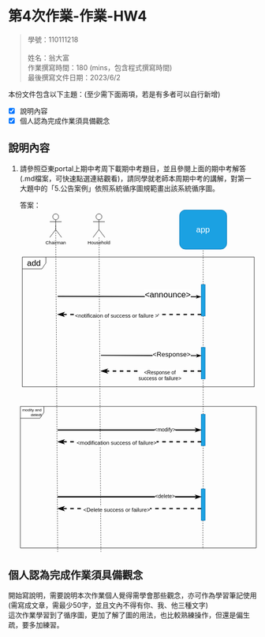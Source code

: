 # 第4次作業-作業-HW4
>
>學號：110111218    
><br />
>姓名：翁大富
><br />
>作業撰寫時間：180 (mins，包含程式撰寫時間)
><br />
>最後撰寫文件日期：2023/6/2
>

本份文件包含以下主題：(至少需下面兩項，若是有多者可以自行新增)
- [x] 說明內容
- [x] 個人認為完成作業須具備觀念

## 說明內容

1. 請參照亞東portal上期中考周下載期中考題目，並且參閱上面的期中考解答(.md檔案，可快速點選連結觀看)，請同學就老師本周期中考的講解，對第一大題中的「5.公告案例」依照系統循序圖規範畫出該系統循序圖。

    答案：
<svg xmlns="http://www.w3.org/2000/svg" xmlns:xlink="http://www.w3.org/1999/xlink" version="1.1" width="602px" viewBox="-0.5 -0.5 602 872" content="&lt;mxfile&gt;&lt;diagram id=&quot;pUHNOMz69t1Qagy_BLXw&quot; name=&quot;第1頁&quot;&gt;&lt;mxGraphModel dx=&quot;654&quot; dy=&quot;473&quot; grid=&quot;1&quot; gridSize=&quot;10&quot; guides=&quot;1&quot; tooltips=&quot;1&quot; connect=&quot;1&quot; arrows=&quot;1&quot; fold=&quot;1&quot; page=&quot;1&quot; pageScale=&quot;1&quot; pageWidth=&quot;827&quot; pageHeight=&quot;1169&quot; math=&quot;0&quot; shadow=&quot;0&quot;&gt;&lt;root&gt;&lt;mxCell id=&quot;0&quot;/&gt;&lt;mxCell id=&quot;1&quot; parent=&quot;0&quot;/&gt;&lt;mxCell id=&quot;23&quot; value=&quot;&amp;lt;font style=&amp;quot;font-size: 10px;&amp;quot;&amp;gt;modity and&amp;lt;br&amp;gt;&amp;lt;div style=&amp;quot;text-align: right;&amp;quot;&amp;gt;&amp;lt;span style=&amp;quot;background-color: initial;&amp;quot;&amp;gt;deledt&amp;lt;/span&amp;gt;&amp;lt;span style=&amp;quot;background-color: initial; white-space: pre;&amp;quot;&amp;gt;&amp;#9;&amp;lt;/span&amp;gt;&amp;lt;/div&amp;gt;&amp;lt;/font&amp;gt;&quot; style=&quot;shape=umlFrame;whiteSpace=wrap;html=1;fontSize=21;&quot; vertex=&quot;1&quot; parent=&quot;1&quot;&gt;&lt;mxGeometry x=&quot;85&quot; y=&quot;600&quot; width=&quot;600&quot; height=&quot;360&quot; as=&quot;geometry&quot;/&gt;&lt;/mxCell&gt;&lt;mxCell id=&quot;9&quot; value=&quot;add&quot; style=&quot;shape=umlFrame;whiteSpace=wrap;html=1;fontSize=21;&quot; vertex=&quot;1&quot; parent=&quot;1&quot;&gt;&lt;mxGeometry x=&quot;90&quot; y=&quot;220&quot; width=&quot;590&quot; height=&quot;330&quot; as=&quot;geometry&quot;/&gt;&lt;/mxCell&gt;&lt;mxCell id=&quot;26&quot; style=&quot;edgeStyle=none;html=1;exitX=0.5;exitY=0.5;exitDx=0;exitDy=0;exitPerimeter=0;dashed=1;fontSize=10;endArrow=none;endFill=0;targetPerimeterSpacing=0;&quot; edge=&quot;1&quot; parent=&quot;1&quot; source=&quot;2&quot;&gt;&lt;mxGeometry relative=&quot;1&quot; as=&quot;geometry&quot;&gt;&lt;mxPoint x=&quot;180&quot; y=&quot;970&quot; as=&quot;targetPoint&quot;/&gt;&lt;/mxGeometry&gt;&lt;/mxCell&gt;&lt;mxCell id=&quot;2&quot; value=&quot;Chairman&quot; style=&quot;shape=umlActor;verticalLabelPosition=bottom;verticalAlign=top;html=1;outlineConnect=0;&quot; vertex=&quot;1&quot; parent=&quot;1&quot;&gt;&lt;mxGeometry x=&quot;160&quot; y=&quot;110&quot; width=&quot;30&quot; height=&quot;60&quot; as=&quot;geometry&quot;/&gt;&lt;/mxCell&gt;&lt;mxCell id=&quot;25&quot; style=&quot;edgeStyle=none;html=1;dashed=1;fontSize=10;endArrow=none;endFill=0;targetPerimeterSpacing=0;&quot; edge=&quot;1&quot; parent=&quot;1&quot; source=&quot;3&quot;&gt;&lt;mxGeometry relative=&quot;1&quot; as=&quot;geometry&quot;&gt;&lt;mxPoint x=&quot;290&quot; y=&quot;970&quot; as=&quot;targetPoint&quot;/&gt;&lt;/mxGeometry&gt;&lt;/mxCell&gt;&lt;mxCell id=&quot;3&quot; value=&quot;Household&quot; style=&quot;shape=umlActor;verticalLabelPosition=bottom;verticalAlign=top;html=1;outlineConnect=0;&quot; vertex=&quot;1&quot; parent=&quot;1&quot;&gt;&lt;mxGeometry x=&quot;270&quot; y=&quot;110&quot; width=&quot;30&quot; height=&quot;60&quot; as=&quot;geometry&quot;/&gt;&lt;/mxCell&gt;&lt;mxCell id=&quot;4&quot; value=&quot;&amp;lt;font style=&amp;quot;font-size: 21px;&amp;quot;&amp;gt;app&amp;lt;/font&amp;gt;&quot; style=&quot;rounded=1;whiteSpace=wrap;html=1;fillColor=#1ba1e2;fontColor=#ffffff;strokeColor=#006EAF;&quot; vertex=&quot;1&quot; parent=&quot;1&quot;&gt;&lt;mxGeometry x=&quot;490&quot; y=&quot;100&quot; width=&quot;120&quot; height=&quot;100&quot; as=&quot;geometry&quot;/&gt;&lt;/mxCell&gt;&lt;mxCell id=&quot;18&quot; style=&quot;edgeStyle=none;html=1;entryX=0.5;entryY=1;entryDx=0;entryDy=0;fontSize=21;dashed=1;endArrow=none;endFill=0;&quot; edge=&quot;1&quot; parent=&quot;1&quot; source=&quot;15&quot; target=&quot;4&quot;&gt;&lt;mxGeometry relative=&quot;1&quot; as=&quot;geometry&quot;/&gt;&lt;/mxCell&gt;&lt;mxCell id=&quot;22&quot; style=&quot;edgeStyle=none;html=1;dashed=1;fontSize=21;endArrow=none;endFill=0;targetPerimeterSpacing=0;&quot; edge=&quot;1&quot; parent=&quot;1&quot; source=&quot;15&quot; target=&quot;19&quot;&gt;&lt;mxGeometry relative=&quot;1&quot; as=&quot;geometry&quot;/&gt;&lt;/mxCell&gt;&lt;mxCell id=&quot;15&quot; value=&quot;&quot; style=&quot;html=1;points=[];perimeter=orthogonalPerimeter;fontSize=21;fillColor=#1ba1e2;fontColor=#ffffff;strokeColor=#006EAF;&quot; vertex=&quot;1&quot; parent=&quot;1&quot;&gt;&lt;mxGeometry x=&quot;545&quot; y=&quot;290&quot; width=&quot;10&quot; height=&quot;80&quot; as=&quot;geometry&quot;/&gt;&lt;/mxCell&gt;&lt;mxCell id=&quot;16&quot; value=&quot;&amp;amp;lt;announce&amp;amp;gt;&quot; style=&quot;html=1;verticalAlign=bottom;endArrow=classicThin;fontSize=21;targetPerimeterSpacing=30;entryX=-0.05;entryY=0.388;entryDx=0;entryDy=0;entryPerimeter=0;endFill=1;strokeWidth=2;&quot; edge=&quot;1&quot; target=&quot;15&quot; parent=&quot;1&quot;&gt;&lt;mxGeometry x=&quot;0.5365&quot; y=&quot;-9&quot; relative=&quot;1&quot; as=&quot;geometry&quot;&gt;&lt;mxPoint x=&quot;180&quot; y=&quot;320&quot; as=&quot;sourcePoint&quot;/&gt;&lt;mxPoint x=&quot;425&quot; y=&quot;320&quot; as=&quot;targetPoint&quot;/&gt;&lt;Array as=&quot;points&quot;&gt;&lt;mxPoint x=&quot;540&quot; y=&quot;321&quot;/&gt;&lt;/Array&gt;&lt;mxPoint as=&quot;offset&quot;/&gt;&lt;/mxGeometry&gt;&lt;/mxCell&gt;&lt;mxCell id=&quot;17&quot; value=&quot;&amp;lt;font style=&amp;quot;font-size: 14px;&amp;quot;&amp;gt;&amp;amp;lt;notificaion of success or failure &amp;amp;gt;&amp;lt;/font&amp;gt;&quot; style=&quot;html=1;verticalAlign=bottom;endArrow=classicThin;dashed=1;endSize=8;exitX=0;exitY=0.95;fontSize=21;endFill=0;strokeWidth=3;&quot; edge=&quot;1&quot; source=&quot;15&quot; parent=&quot;1&quot;&gt;&lt;mxGeometry x=&quot;0.1781&quot; y=&quot;14&quot; relative=&quot;1&quot; as=&quot;geometry&quot;&gt;&lt;mxPoint x=&quot;180&quot; y=&quot;366&quot; as=&quot;targetPoint&quot;/&gt;&lt;mxPoint as=&quot;offset&quot;/&gt;&lt;/mxGeometry&gt;&lt;/mxCell&gt;&lt;mxCell id=&quot;19&quot; value=&quot;&quot; style=&quot;html=1;points=[];perimeter=orthogonalPerimeter;fontSize=21;fillColor=#1ba1e2;fontColor=#ffffff;strokeColor=#006EAF;&quot; vertex=&quot;1&quot; parent=&quot;1&quot;&gt;&lt;mxGeometry x=&quot;545&quot; y=&quot;450&quot; width=&quot;10&quot; height=&quot;80&quot; as=&quot;geometry&quot;/&gt;&lt;/mxCell&gt;&lt;mxCell id=&quot;21&quot; value=&quot;&amp;lt;font style=&amp;quot;font-size: 13px;&amp;quot;&amp;gt;&amp;amp;lt;Response of&amp;lt;br&amp;gt;success or failure&amp;amp;gt;&amp;lt;/font&amp;gt;&quot; style=&quot;html=1;verticalAlign=bottom;endArrow=classicThin;dashed=1;endSize=8;fontSize=21;targetPerimeterSpacing=0;endFill=0;strokeWidth=3;&quot; edge=&quot;1&quot; source=&quot;19&quot; parent=&quot;1&quot;&gt;&lt;mxGeometry x=&quot;-0.1765&quot; y=&quot;30&quot; relative=&quot;1&quot; as=&quot;geometry&quot;&gt;&lt;mxPoint x=&quot;290&quot; y=&quot;510&quot; as=&quot;targetPoint&quot;/&gt;&lt;mxPoint x=&quot;540&quot; y=&quot;520&quot; as=&quot;sourcePoint&quot;/&gt;&lt;mxPoint as=&quot;offset&quot;/&gt;&lt;/mxGeometry&gt;&lt;/mxCell&gt;&lt;mxCell id=&quot;31&quot; value=&quot;&amp;lt;font style=&amp;quot;font-size: 17px;&amp;quot;&amp;gt;&amp;amp;lt;Response&amp;amp;gt;&amp;lt;/font&amp;gt;&quot; style=&quot;html=1;verticalAlign=bottom;endArrow=classicThin;fontSize=21;targetPerimeterSpacing=30;entryX=-0.05;entryY=0.388;entryDx=0;entryDy=0;entryPerimeter=0;endFill=1;strokeWidth=2;&quot; edge=&quot;1&quot; parent=&quot;1&quot;&gt;&lt;mxGeometry x=&quot;0.4121&quot; y=&quot;-9&quot; relative=&quot;1&quot; as=&quot;geometry&quot;&gt;&lt;mxPoint x=&quot;290&quot; y=&quot;470&quot; as=&quot;sourcePoint&quot;/&gt;&lt;mxPoint x=&quot;545&quot; y=&quot;471.0400000000001&quot; as=&quot;targetPoint&quot;/&gt;&lt;Array as=&quot;points&quot;&gt;&lt;mxPoint x=&quot;540.5&quot; y=&quot;471&quot;/&gt;&lt;/Array&gt;&lt;mxPoint as=&quot;offset&quot;/&gt;&lt;/mxGeometry&gt;&lt;/mxCell&gt;&lt;mxCell id=&quot;34&quot; style=&quot;edgeStyle=none;html=1;strokeWidth=1;fontSize=13;endArrow=none;endFill=0;targetPerimeterSpacing=0;dashed=1;&quot; edge=&quot;1&quot; parent=&quot;1&quot; source=&quot;33&quot; target=&quot;19&quot;&gt;&lt;mxGeometry relative=&quot;1&quot; as=&quot;geometry&quot;/&gt;&lt;/mxCell&gt;&lt;mxCell id=&quot;33&quot; value=&quot;&quot; style=&quot;html=1;points=[];perimeter=orthogonalPerimeter;fontSize=21;fillColor=#1ba1e2;fontColor=#ffffff;strokeColor=#006EAF;&quot; vertex=&quot;1&quot; parent=&quot;1&quot;&gt;&lt;mxGeometry x=&quot;545&quot; y=&quot;620&quot; width=&quot;10&quot; height=&quot;80&quot; as=&quot;geometry&quot;/&gt;&lt;/mxCell&gt;&lt;mxCell id=&quot;36&quot; style=&quot;edgeStyle=none;html=1;dashed=1;strokeWidth=1;fontSize=13;endArrow=none;endFill=0;targetPerimeterSpacing=0;&quot; edge=&quot;1&quot; parent=&quot;1&quot; source=&quot;35&quot; target=&quot;33&quot;&gt;&lt;mxGeometry relative=&quot;1&quot; as=&quot;geometry&quot;/&gt;&lt;/mxCell&gt;&lt;mxCell id=&quot;37&quot; style=&quot;edgeStyle=none;html=1;entryX=0.774;entryY=1.008;entryDx=0;entryDy=0;entryPerimeter=0;dashed=1;strokeWidth=1;fontSize=13;endArrow=none;endFill=0;targetPerimeterSpacing=0;&quot; edge=&quot;1&quot; parent=&quot;1&quot; source=&quot;35&quot; target=&quot;23&quot;&gt;&lt;mxGeometry relative=&quot;1&quot; as=&quot;geometry&quot;/&gt;&lt;/mxCell&gt;&lt;mxCell id=&quot;35&quot; value=&quot;&quot; style=&quot;html=1;points=[];perimeter=orthogonalPerimeter;fontSize=21;fillColor=#1ba1e2;fontColor=#ffffff;strokeColor=#006EAF;&quot; vertex=&quot;1&quot; parent=&quot;1&quot;&gt;&lt;mxGeometry x=&quot;545&quot; y=&quot;810&quot; width=&quot;10&quot; height=&quot;80&quot; as=&quot;geometry&quot;/&gt;&lt;/mxCell&gt;&lt;mxCell id=&quot;39&quot; style=&quot;edgeStyle=none;html=1;strokeWidth=3;fontSize=13;endArrow=classicThin;endFill=0;targetPerimeterSpacing=0;&quot; edge=&quot;1&quot; parent=&quot;1&quot;&gt;&lt;mxGeometry relative=&quot;1&quot; as=&quot;geometry&quot;&gt;&lt;mxPoint x=&quot;180&quot; y=&quot;660&quot; as=&quot;sourcePoint&quot;/&gt;&lt;mxPoint x=&quot;545&quot; y=&quot;660&quot; as=&quot;targetPoint&quot;/&gt;&lt;/mxGeometry&gt;&lt;/mxCell&gt;&lt;mxCell id=&quot;40&quot; value=&quot;&amp;amp;lt;modify&amp;amp;gt;&quot; style=&quot;edgeLabel;html=1;align=center;verticalAlign=middle;resizable=0;points=[];fontSize=13;&quot; vertex=&quot;1&quot; connectable=&quot;0&quot; parent=&quot;39&quot;&gt;&lt;mxGeometry x=&quot;0.495&quot; y=&quot;1&quot; relative=&quot;1&quot; as=&quot;geometry&quot;&gt;&lt;mxPoint as=&quot;offset&quot;/&gt;&lt;/mxGeometry&gt;&lt;/mxCell&gt;&lt;mxCell id=&quot;42&quot; value=&quot;&amp;lt;span style=&amp;quot;font-size: 14px;&amp;quot;&amp;gt;&amp;amp;lt;modification success of failure&amp;amp;gt;&amp;lt;/span&amp;gt;&quot; style=&quot;html=1;verticalAlign=bottom;endArrow=classicThin;dashed=1;endSize=8;exitX=0;exitY=0.95;fontSize=21;endFill=0;strokeWidth=3;&quot; edge=&quot;1&quot; parent=&quot;1&quot;&gt;&lt;mxGeometry x=&quot;0.1781&quot; y=&quot;14&quot; relative=&quot;1&quot; as=&quot;geometry&quot;&gt;&lt;mxPoint x=&quot;180&quot; y=&quot;690&quot; as=&quot;targetPoint&quot;/&gt;&lt;mxPoint x=&quot;545&quot; y=&quot;690&quot; as=&quot;sourcePoint&quot;/&gt;&lt;mxPoint as=&quot;offset&quot;/&gt;&lt;/mxGeometry&gt;&lt;/mxCell&gt;&lt;mxCell id=&quot;43&quot; style=&quot;edgeStyle=none;html=1;strokeWidth=3;fontSize=13;endArrow=classicThin;endFill=0;targetPerimeterSpacing=0;&quot; edge=&quot;1&quot; parent=&quot;1&quot;&gt;&lt;mxGeometry relative=&quot;1&quot; as=&quot;geometry&quot;&gt;&lt;mxPoint x=&quot;180&quot; y=&quot;830&quot; as=&quot;sourcePoint&quot;/&gt;&lt;mxPoint x=&quot;545&quot; y=&quot;830&quot; as=&quot;targetPoint&quot;/&gt;&lt;/mxGeometry&gt;&lt;/mxCell&gt;&lt;mxCell id=&quot;44&quot; value=&quot;&amp;amp;lt;delete&amp;amp;gt;&quot; style=&quot;edgeLabel;html=1;align=center;verticalAlign=middle;resizable=0;points=[];fontSize=13;&quot; vertex=&quot;1&quot; connectable=&quot;0&quot; parent=&quot;43&quot;&gt;&lt;mxGeometry x=&quot;0.495&quot; y=&quot;1&quot; relative=&quot;1&quot; as=&quot;geometry&quot;&gt;&lt;mxPoint as=&quot;offset&quot;/&gt;&lt;/mxGeometry&gt;&lt;/mxCell&gt;&lt;mxCell id=&quot;45&quot; value=&quot;&amp;lt;span style=&amp;quot;font-size: 14px;&amp;quot;&amp;gt;&amp;amp;lt;Delete success or failure&amp;amp;gt;&amp;lt;/span&amp;gt;&quot; style=&quot;html=1;verticalAlign=bottom;endArrow=classicThin;dashed=1;endSize=8;exitX=0;exitY=0.95;fontSize=21;endFill=0;strokeWidth=3;&quot; edge=&quot;1&quot; parent=&quot;1&quot;&gt;&lt;mxGeometry x=&quot;0.1781&quot; y=&quot;14&quot; relative=&quot;1&quot; as=&quot;geometry&quot;&gt;&lt;mxPoint x=&quot;180&quot; y=&quot;860&quot; as=&quot;targetPoint&quot;/&gt;&lt;mxPoint x=&quot;545&quot; y=&quot;860&quot; as=&quot;sourcePoint&quot;/&gt;&lt;mxPoint as=&quot;offset&quot;/&gt;&lt;/mxGeometry&gt;&lt;/mxCell&gt;&lt;/root&gt;&lt;/mxGraphModel&gt;&lt;/diagram&gt;&lt;/mxfile&gt;" onclick="(function(svg){var src=window.event.target||window.event.srcElement;while (src!=null&amp;&amp;src.nodeName.toLowerCase()!='a'){src=src.parentNode;}if(src==null){if(svg.wnd!=null&amp;&amp;!svg.wnd.closed){svg.wnd.focus();}else{var r=function(evt){if(evt.data=='ready'&amp;&amp;evt.source==svg.wnd){svg.wnd.postMessage(decodeURIComponent(svg.getAttribute('content')),'*');window.removeEventListener('message',r);}};window.addEventListener('message',r);svg.wnd=window.open('https://viewer.diagrams.net/?client=1&amp;page=0&amp;edit=_blank');}}})(this);" style="cursor:pointer;max-width:100%;max-height:872px;"><defs/><g><path d="M 0 500 L 60 500 L 60 515 L 50 530 L 0 530 Z" fill="rgb(255, 255, 255)" stroke="rgb(0, 0, 0)" stroke-miterlimit="10" pointer-events="all"/><path d="M 60 500 L 600 500 L 600 860 L 0 860 L 0 530" fill="none" stroke="rgb(0, 0, 0)" stroke-miterlimit="10" pointer-events="all"/><g transform="translate(-0.5 -0.5)"><switch><foreignObject pointer-events="none" width="100%" height="100%" requiredFeatures="http://www.w3.org/TR/SVG11/feature#Extensibility" style="overflow: visible; text-align: left;"><div xmlns="http://www.w3.org/1999/xhtml" style="display: flex; align-items: unsafe center; justify-content: unsafe center; width: 58px; height: 1px; padding-top: 515px; margin-left: 1px;"><div data-drawio-colors="color: rgb(0, 0, 0); " style="box-sizing: border-box; font-size: 0px; text-align: center;"><div style="display: inline-block; font-size: 21px; font-family: Helvetica; color: rgb(0, 0, 0); line-height: 1.2; pointer-events: all; white-space: normal; overflow-wrap: normal;"><font style="font-size: 10px;">modity and<br /><div style="text-align: right;"><span style="background-color: initial;">deledt</span><span style="background-color: initial; white-space: pre;">	</span></div></font></div></div></div></foreignObject><text x="30" y="521" fill="rgb(0, 0, 0)" font-family="Helvetica" font-size="21px" text-anchor="middle">modity...</text></switch></g><path d="M 5 120 L 65 120 L 65 135 L 55 150 L 5 150 Z" fill="rgb(255, 255, 255)" stroke="rgb(0, 0, 0)" stroke-miterlimit="10" pointer-events="all"/><path d="M 65 120 L 595 120 L 595 450 L 5 450 L 5 150" fill="none" stroke="rgb(0, 0, 0)" stroke-miterlimit="10" pointer-events="all"/><g transform="translate(-0.5 -0.5)"><switch><foreignObject pointer-events="none" width="100%" height="100%" requiredFeatures="http://www.w3.org/TR/SVG11/feature#Extensibility" style="overflow: visible; text-align: left;"><div xmlns="http://www.w3.org/1999/xhtml" style="display: flex; align-items: unsafe center; justify-content: unsafe center; width: 58px; height: 1px; padding-top: 135px; margin-left: 6px;"><div data-drawio-colors="color: rgb(0, 0, 0); " style="box-sizing: border-box; font-size: 0px; text-align: center;"><div style="display: inline-block; font-size: 21px; font-family: Helvetica; color: rgb(0, 0, 0); line-height: 1.2; pointer-events: all; white-space: normal; overflow-wrap: normal;">add</div></div></div></foreignObject><text x="35" y="141" fill="rgb(0, 0, 0)" font-family="Helvetica" font-size="21px" text-anchor="middle">add</text></switch></g><path d="M 90 40 L 95 870" fill="none" stroke="rgb(0, 0, 0)" stroke-miterlimit="10" stroke-dasharray="3 3" pointer-events="stroke"/><ellipse cx="90" cy="17.5" rx="7.5" ry="7.5" fill="rgb(255, 255, 255)" stroke="rgb(0, 0, 0)" pointer-events="all"/><path d="M 90 25 L 90 50 M 90 30 L 75 30 M 90 30 L 105 30 M 90 50 L 75 70 M 90 50 L 105 70" fill="none" stroke="rgb(0, 0, 0)" stroke-miterlimit="10" pointer-events="all"/><g transform="translate(-0.5 -0.5)"><switch><foreignObject pointer-events="none" width="100%" height="100%" requiredFeatures="http://www.w3.org/TR/SVG11/feature#Extensibility" style="overflow: visible; text-align: left;"><div xmlns="http://www.w3.org/1999/xhtml" style="display: flex; align-items: unsafe flex-start; justify-content: unsafe center; width: 1px; height: 1px; padding-top: 77px; margin-left: 90px;"><div data-drawio-colors="color: rgb(0, 0, 0); " style="box-sizing: border-box; font-size: 0px; text-align: center;"><div style="display: inline-block; font-size: 12px; font-family: Helvetica; color: rgb(0, 0, 0); line-height: 1.2; pointer-events: all; white-space: nowrap;">Chairman</div></div></div></foreignObject><text x="90" y="89" fill="rgb(0, 0, 0)" font-family="Helvetica" font-size="12px" text-anchor="middle">Chair...</text></switch></g><path d="M 200.18 70 L 205 870" fill="none" stroke="rgb(0, 0, 0)" stroke-miterlimit="10" stroke-dasharray="3 3" pointer-events="stroke"/><ellipse cx="200" cy="17.5" rx="7.5" ry="7.5" fill="rgb(255, 255, 255)" stroke="rgb(0, 0, 0)" pointer-events="all"/><path d="M 200 25 L 200 50 M 200 30 L 185 30 M 200 30 L 215 30 M 200 50 L 185 70 M 200 50 L 215 70" fill="none" stroke="rgb(0, 0, 0)" stroke-miterlimit="10" pointer-events="all"/><g transform="translate(-0.5 -0.5)"><switch><foreignObject pointer-events="none" width="100%" height="100%" requiredFeatures="http://www.w3.org/TR/SVG11/feature#Extensibility" style="overflow: visible; text-align: left;"><div xmlns="http://www.w3.org/1999/xhtml" style="display: flex; align-items: unsafe flex-start; justify-content: unsafe center; width: 1px; height: 1px; padding-top: 77px; margin-left: 200px;"><div data-drawio-colors="color: rgb(0, 0, 0); " style="box-sizing: border-box; font-size: 0px; text-align: center;"><div style="display: inline-block; font-size: 12px; font-family: Helvetica; color: rgb(0, 0, 0); line-height: 1.2; pointer-events: all; white-space: nowrap;">Household</div></div></div></foreignObject><text x="200" y="89" fill="rgb(0, 0, 0)" font-family="Helvetica" font-size="12px" text-anchor="middle">House...</text></switch></g><rect x="405" y="0" width="120" height="100" rx="15" ry="15" fill="#1ba1e2" stroke="#006eaf" pointer-events="all"/><g transform="translate(-0.5 -0.5)"><switch><foreignObject pointer-events="none" width="100%" height="100%" requiredFeatures="http://www.w3.org/TR/SVG11/feature#Extensibility" style="overflow: visible; text-align: left;"><div xmlns="http://www.w3.org/1999/xhtml" style="display: flex; align-items: unsafe center; justify-content: unsafe center; width: 118px; height: 1px; padding-top: 50px; margin-left: 406px;"><div data-drawio-colors="color: #ffffff; " style="box-sizing: border-box; font-size: 0px; text-align: center;"><div style="display: inline-block; font-size: 12px; font-family: Helvetica; color: rgb(255, 255, 255); line-height: 1.2; pointer-events: all; white-space: normal; overflow-wrap: normal;"><font style="font-size: 21px;">app</font></div></div></div></foreignObject><text x="465" y="54" fill="#ffffff" font-family="Helvetica" font-size="12px" text-anchor="middle">app</text></switch></g><path d="M 465 190 L 465 100" fill="none" stroke="rgb(0, 0, 0)" stroke-miterlimit="10" stroke-dasharray="3 3" pointer-events="stroke"/><path d="M 465 270 L 465 350" fill="none" stroke="rgb(0, 0, 0)" stroke-miterlimit="10" stroke-dasharray="3 3" pointer-events="stroke"/><rect x="460" y="190" width="10" height="80" fill="#1ba1e2" stroke="#006eaf" pointer-events="all"/><path d="M 95 220 L 445 220.97 Q 455 221 453.13 220.98 L 451.26 220.97" fill="none" stroke="rgb(0, 0, 0)" stroke-width="2" stroke-miterlimit="10" pointer-events="stroke"/><path d="M 457.26 221.02 L 449.24 223.62 L 451.26 220.97 L 449.29 218.28 Z" fill="rgb(0, 0, 0)" stroke="rgb(0, 0, 0)" stroke-width="2" stroke-miterlimit="10" pointer-events="all"/><g transform="translate(-0.5 -0.5)"><switch><foreignObject pointer-events="none" width="100%" height="100%" requiredFeatures="http://www.w3.org/TR/SVG11/feature#Extensibility" style="overflow: visible; text-align: left;"><div xmlns="http://www.w3.org/1999/xhtml" style="display: flex; align-items: unsafe flex-end; justify-content: unsafe center; width: 1px; height: 1px; padding-top: 227px; margin-left: 375px;"><div data-drawio-colors="color: rgb(0, 0, 0); background-color: rgb(255, 255, 255); " style="box-sizing: border-box; font-size: 0px; text-align: center;"><div style="display: inline-block; font-size: 21px; font-family: Helvetica; color: rgb(0, 0, 0); line-height: 1.2; pointer-events: all; background-color: rgb(255, 255, 255); white-space: nowrap;">&lt;announce&gt;</div></div></div></foreignObject><text x="375" y="227" fill="rgb(0, 0, 0)" font-family="Helvetica" font-size="21px" text-anchor="middle">&lt;announce&gt;</text></switch></g><path d="M 460 266 L 106.6 266" fill="none" stroke="rgb(0, 0, 0)" stroke-width="3" stroke-miterlimit="10" stroke-dasharray="9 9" pointer-events="stroke"/><path d="M 98.35 266 L 109.35 262.33 L 106.6 266 L 109.35 269.67 Z" fill="none" stroke="rgb(0, 0, 0)" stroke-width="3" stroke-miterlimit="10" pointer-events="all"/><g transform="translate(-0.5 -0.5)"><switch><foreignObject pointer-events="none" width="100%" height="100%" requiredFeatures="http://www.w3.org/TR/SVG11/feature#Extensibility" style="overflow: visible; text-align: left;"><div xmlns="http://www.w3.org/1999/xhtml" style="display: flex; align-items: unsafe flex-end; justify-content: unsafe center; width: 1px; height: 1px; padding-top: 277px; margin-left: 245px;"><div data-drawio-colors="color: rgb(0, 0, 0); background-color: rgb(255, 255, 255); " style="box-sizing: border-box; font-size: 0px; text-align: center;"><div style="display: inline-block; font-size: 21px; font-family: Helvetica; color: rgb(0, 0, 0); line-height: 1.2; pointer-events: all; background-color: rgb(255, 255, 255); white-space: nowrap;"><font style="font-size: 14px;">&lt;notificaion of success or failure &gt;</font></div></div></div></foreignObject><text x="245" y="277" fill="rgb(0, 0, 0)" font-family="Helvetica" font-size="21px" text-anchor="middle">&lt;notificaion of success or failure &gt;</text></switch></g><rect x="460" y="350" width="10" height="80" fill="#1ba1e2" stroke="#006eaf" pointer-events="all"/><path d="M 460 410 L 216.6 410" fill="none" stroke="rgb(0, 0, 0)" stroke-width="3" stroke-miterlimit="10" stroke-dasharray="9 9" pointer-events="stroke"/><path d="M 208.35 410 L 219.35 406.33 L 216.6 410 L 219.35 413.67 Z" fill="none" stroke="rgb(0, 0, 0)" stroke-width="3" stroke-miterlimit="10" pointer-events="all"/><g transform="translate(-0.5 -0.5)"><switch><foreignObject pointer-events="none" width="100%" height="100%" requiredFeatures="http://www.w3.org/TR/SVG11/feature#Extensibility" style="overflow: visible; text-align: left;"><div xmlns="http://www.w3.org/1999/xhtml" style="display: flex; align-items: unsafe flex-end; justify-content: unsafe center; width: 1px; height: 1px; padding-top: 437px; margin-left: 355px;"><div data-drawio-colors="color: rgb(0, 0, 0); background-color: rgb(255, 255, 255); " style="box-sizing: border-box; font-size: 0px; text-align: center;"><div style="display: inline-block; font-size: 21px; font-family: Helvetica; color: rgb(0, 0, 0); line-height: 1.2; pointer-events: all; background-color: rgb(255, 255, 255); white-space: nowrap;"><font style="font-size: 13px;">&lt;Response of<br />success or failure&gt;</font></div></div></div></foreignObject><text x="355" y="437" fill="rgb(0, 0, 0)" font-family="Helvetica" font-size="21px" text-anchor="middle">&lt;Response of...</text></switch></g><path d="M 205 370 L 445.5 370.96 Q 455.5 371 453.63 370.98 L 451.76 370.97" fill="none" stroke="rgb(0, 0, 0)" stroke-width="2" stroke-miterlimit="10" pointer-events="stroke"/><path d="M 457.76 371.02 L 449.74 373.62 L 451.76 370.97 L 449.79 368.28 Z" fill="rgb(0, 0, 0)" stroke="rgb(0, 0, 0)" stroke-width="2" stroke-miterlimit="10" pointer-events="all"/><g transform="translate(-0.5 -0.5)"><switch><foreignObject pointer-events="none" width="100%" height="100%" requiredFeatures="http://www.w3.org/TR/SVG11/feature#Extensibility" style="overflow: visible; text-align: left;"><div xmlns="http://www.w3.org/1999/xhtml" style="display: flex; align-items: unsafe flex-end; justify-content: unsafe center; width: 1px; height: 1px; padding-top: 377px; margin-left: 385px;"><div data-drawio-colors="color: rgb(0, 0, 0); background-color: rgb(255, 255, 255); " style="box-sizing: border-box; font-size: 0px; text-align: center;"><div style="display: inline-block; font-size: 21px; font-family: Helvetica; color: rgb(0, 0, 0); line-height: 1.2; pointer-events: all; background-color: rgb(255, 255, 255); white-space: nowrap;"><font style="font-size: 17px;">&lt;Response&gt;</font></div></div></div></foreignObject><text x="385" y="377" fill="rgb(0, 0, 0)" font-family="Helvetica" font-size="21px" text-anchor="middle">&lt;Response&gt;</text></switch></g><path d="M 465 520 L 465 430" fill="none" stroke="rgb(0, 0, 0)" stroke-miterlimit="10" stroke-dasharray="3 3" pointer-events="stroke"/><rect x="460" y="520" width="10" height="80" fill="#1ba1e2" stroke="#006eaf" pointer-events="all"/><path d="M 465 710 L 465 600" fill="none" stroke="rgb(0, 0, 0)" stroke-miterlimit="10" stroke-dasharray="3 3" pointer-events="stroke"/><path d="M 464.4 790 L 464.4 862.88" fill="none" stroke="rgb(0, 0, 0)" stroke-miterlimit="10" stroke-dasharray="3 3" pointer-events="stroke"/><rect x="460" y="710" width="10" height="80" fill="#1ba1e2" stroke="#006eaf" pointer-events="all"/><path d="M 95 560 L 449.9 560" fill="none" stroke="rgb(0, 0, 0)" stroke-width="3" stroke-miterlimit="10" pointer-events="stroke"/><path d="M 456.65 560 L 447.65 563 L 449.9 560 L 447.65 557 Z" fill="none" stroke="rgb(0, 0, 0)" stroke-width="3" stroke-miterlimit="10" pointer-events="all"/><g transform="translate(-0.5 -0.5)"><switch><foreignObject pointer-events="none" width="100%" height="100%" requiredFeatures="http://www.w3.org/TR/SVG11/feature#Extensibility" style="overflow: visible; text-align: left;"><div xmlns="http://www.w3.org/1999/xhtml" style="display: flex; align-items: unsafe center; justify-content: unsafe center; width: 1px; height: 1px; padding-top: 559px; margin-left: 368px;"><div data-drawio-colors="color: rgb(0, 0, 0); background-color: rgb(255, 255, 255); " style="box-sizing: border-box; font-size: 0px; text-align: center;"><div style="display: inline-block; font-size: 13px; font-family: Helvetica; color: rgb(0, 0, 0); line-height: 1.2; pointer-events: all; background-color: rgb(255, 255, 255); white-space: nowrap;">&lt;modify&gt;</div></div></div></foreignObject><text x="368" y="563" fill="rgb(0, 0, 0)" font-family="Helvetica" font-size="13px" text-anchor="middle">&lt;modify&gt;</text></switch></g><path d="M 460 590 L 106.6 590" fill="none" stroke="rgb(0, 0, 0)" stroke-width="3" stroke-miterlimit="10" stroke-dasharray="9 9" pointer-events="stroke"/><path d="M 98.35 590 L 109.35 586.33 L 106.6 590 L 109.35 593.67 Z" fill="none" stroke="rgb(0, 0, 0)" stroke-width="3" stroke-miterlimit="10" pointer-events="all"/><g transform="translate(-0.5 -0.5)"><switch><foreignObject pointer-events="none" width="100%" height="100%" requiredFeatures="http://www.w3.org/TR/SVG11/feature#Extensibility" style="overflow: visible; text-align: left;"><div xmlns="http://www.w3.org/1999/xhtml" style="display: flex; align-items: unsafe flex-end; justify-content: unsafe center; width: 1px; height: 1px; padding-top: 601px; margin-left: 245px;"><div data-drawio-colors="color: rgb(0, 0, 0); background-color: rgb(255, 255, 255); " style="box-sizing: border-box; font-size: 0px; text-align: center;"><div style="display: inline-block; font-size: 21px; font-family: Helvetica; color: rgb(0, 0, 0); line-height: 1.2; pointer-events: all; background-color: rgb(255, 255, 255); white-space: nowrap;"><span style="font-size: 14px;">&lt;modification success of failure&gt;</span></div></div></div></foreignObject><text x="245" y="601" fill="rgb(0, 0, 0)" font-family="Helvetica" font-size="21px" text-anchor="middle">&lt;modification success of failure&gt;</text></switch></g><path d="M 95 730 L 449.9 730" fill="none" stroke="rgb(0, 0, 0)" stroke-width="3" stroke-miterlimit="10" pointer-events="stroke"/><path d="M 456.65 730 L 447.65 733 L 449.9 730 L 447.65 727 Z" fill="none" stroke="rgb(0, 0, 0)" stroke-width="3" stroke-miterlimit="10" pointer-events="all"/><g transform="translate(-0.5 -0.5)"><switch><foreignObject pointer-events="none" width="100%" height="100%" requiredFeatures="http://www.w3.org/TR/SVG11/feature#Extensibility" style="overflow: visible; text-align: left;"><div xmlns="http://www.w3.org/1999/xhtml" style="display: flex; align-items: unsafe center; justify-content: unsafe center; width: 1px; height: 1px; padding-top: 729px; margin-left: 368px;"><div data-drawio-colors="color: rgb(0, 0, 0); background-color: rgb(255, 255, 255); " style="box-sizing: border-box; font-size: 0px; text-align: center;"><div style="display: inline-block; font-size: 13px; font-family: Helvetica; color: rgb(0, 0, 0); line-height: 1.2; pointer-events: all; background-color: rgb(255, 255, 255); white-space: nowrap;">&lt;delete&gt;</div></div></div></foreignObject><text x="368" y="733" fill="rgb(0, 0, 0)" font-family="Helvetica" font-size="13px" text-anchor="middle">&lt;delete&gt;</text></switch></g><path d="M 460 760 L 106.6 760" fill="none" stroke="rgb(0, 0, 0)" stroke-width="3" stroke-miterlimit="10" stroke-dasharray="9 9" pointer-events="stroke"/><path d="M 98.35 760 L 109.35 756.33 L 106.6 760 L 109.35 763.67 Z" fill="none" stroke="rgb(0, 0, 0)" stroke-width="3" stroke-miterlimit="10" pointer-events="all"/><g transform="translate(-0.5 -0.5)"><switch><foreignObject pointer-events="none" width="100%" height="100%" requiredFeatures="http://www.w3.org/TR/SVG11/feature#Extensibility" style="overflow: visible; text-align: left;"><div xmlns="http://www.w3.org/1999/xhtml" style="display: flex; align-items: unsafe flex-end; justify-content: unsafe center; width: 1px; height: 1px; padding-top: 771px; margin-left: 245px;"><div data-drawio-colors="color: rgb(0, 0, 0); background-color: rgb(255, 255, 255); " style="box-sizing: border-box; font-size: 0px; text-align: center;"><div style="display: inline-block; font-size: 21px; font-family: Helvetica; color: rgb(0, 0, 0); line-height: 1.2; pointer-events: all; background-color: rgb(255, 255, 255); white-space: nowrap;"><span style="font-size: 14px;">&lt;Delete success or failure&gt;</span></div></div></div></foreignObject><text x="245" y="771" fill="rgb(0, 0, 0)" font-family="Helvetica" font-size="21px" text-anchor="middle">&lt;Delete success or failure&gt;</text></switch></g></g><switch><g requiredFeatures="http://www.w3.org/TR/SVG11/feature#Extensibility"/><a transform="translate(0,-5)" xlink:href="https://www.diagrams.net/doc/faq/svg-export-text-problems" target="_blank"><text text-anchor="middle" font-size="10px" x="50%" y="100%">Text is not SVG - cannot display</text></a></switch></svg>



## 個人認為完成作業須具備觀念

開始寫說明，需要說明本次作業個人覺得需學會那些觀念，亦可作為學習筆記使用 (需寫成文章，需最少50字，並且文內不得有你、我、他三種文字)
<br>
這次作業學習到了循序圖，更加了解了圖的用法，也比較熟練操作，但還是偏生疏，要多加練習。